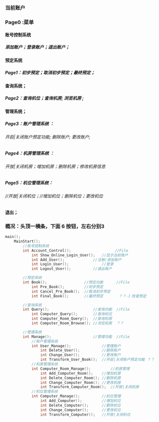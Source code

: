 ### 当前账户

### Page0 :菜单

#### 账号控制系统

##### 添加账户；登录账户；退出账户；

#### 预定系统 

##### Page1：初步预定；取消初步预定；最终预定；

#### 查询系统；

##### Page2：查询机位；查询机房; 浏览机房 ;

#### 管理系统；

##### Page3：账户管理系统 ：

###### 开启|关闭账户预定功能; 删除账户; 更改账户;

##### Page4：机房管理系统 ：

###### 开放|关闭机房；增加机房；删除机房；修改机房信息

##### Page5：机位管理系统：

###### //开放|关闭机位；//增加机位；删除机位；更改机位

#### 退出；

### 概况：头顶一横条，下面 6 按钮，左右分别3

```c++
main();
    MainStart();
        //账号控制系统								
		int Account_Control();					  //File 
            int Show_Online_Login_User();	//显示当前账户
            int Add_User();				//注册/添加账户
            int Login_User();        	    //登录
            int Logout_User();          //退出账户

        //预定系统
        int Book();					//预定功能		//File 
            int Pre_Book();			//初步预定
            int Cancel_Pre_Book();	//取消初步预定
            int Final_Book();		//最终预定		 ？？-》检查预定

        //查询系统
        int Query();					//查询功能	//File 
            int Computer_Query();		//查询机位
            int Computer_Room_Query();	//查询机房
            int Computer_Room_Browse();	//浏览机房  ？？

        //管理系统
        int Manage();					//管理功能 	//File 
            //账户管理系统
            int User_Manage();				//管理账户
                int Delete_User();			//删除账户
                int Change_User();			//更改账户
                int Transform_User_Book();	//开启|关闭账户预定功能 ？？
            //机房管理系统
            int Computer_Room_Manage();			//机房管理
                int Add_Computer_Room();	//增加机房
                int Delete_Computer_Room();	//删除机房
                int Change_Computer_Room();	//更改机房
                int Transform_Computer_Room();	//开放|关闭机房
            //机位管理系统
            int Computer_Manage();			//机位管理
                int Add_Computer();			//增加机位
                int Delete_Computer();		//删除机位
                int Change_Computer();		//更改机位
                int Transform_Computer();	//开放|关闭机位

```



